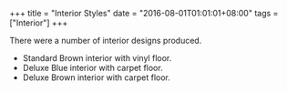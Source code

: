 +++
title = "Interior Styles"
date = "2016-08-01T01:01:01+08:00"
tags = ["Interior"]
+++

There were a number of interior designs produced.

*   Standard Brown interior with vinyl floor.
*   Deluxe Blue interior with carpet floor.
*   Deluxe Brown interior with carpet floor.
